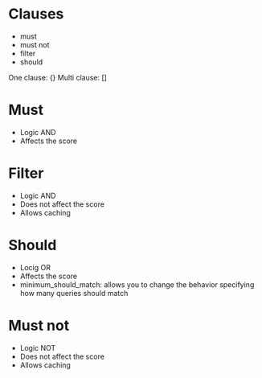 # Clauses
- must
- must not
- filter
- should

One clause: {}
Multi clause: []

# Must
- Logic AND
- Affects the score

# Filter
- Logic AND
- Does not affect the score
- Allows caching

# Should
- Locig OR
- Affects the score
- minimum_should_match: allows you to change the behavior specifying how many queries should match

# Must not
- Logic NOT
- Does not affect the score
- Allows caching